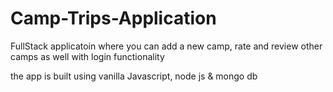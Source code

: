 # Camp-Trips-Application

FullStack applicatoin where you can add a new camp, rate and review other camps as well with login functionality 

the app is built using vanilla Javascript, node js & mongo db

